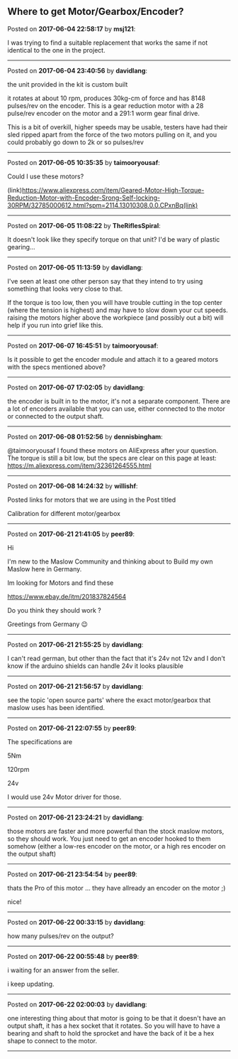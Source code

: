 ## Where to get Motor/Gearbox/Encoder?
Posted on **2017-06-04 22:58:17** by **msj121**:

I was trying to find a suitable replacement that works the same if not identical to the one in the project.

---

Posted on **2017-06-04 23:40:56** by **davidlang**:

the unit provided in the kit is custom built



it rotates at about 10 rpm, produces 30kg-cm of force and has 8148 pulses/rev on the encoder. This is a gear reduction motor with a 28 pulse/rev encoder on the motor and a 291:1 worm gear final drive.



This is a bit of overkill, higher speeds may be usable, testers have had their sled ripped apart from the force of the two motors pulling on it, and you could probably go down to 2k or so pulses/rev

---

Posted on **2017-06-05 10:35:35** by **taimooryousaf**:

Could I use these motors?

(link)https://www.aliexpress.com/item/Geared-Motor-High-Torque-Reduction-Motor-with-Encoder-Srong-Self-locking-30RPM/32785000612.html?spm=2114.13010308.0.0.CPxnBq(link)

---

Posted on **2017-06-05 11:08:22** by **TheRiflesSpiral**:

It doesn't look like they specify torque on that unit? I'd be wary of plastic gearing...

---

Posted on **2017-06-05 11:13:59** by **davidlang**:

I've seen at least one other person say that they intend to try using something that looks very close to that.



If the torque is too low, then you will have trouble cutting in the top center (where the tension is highest) and may have to slow down your cut speeds. raising the motors higher above the workpiece (and possibly out a bit) will help if you run into grief like this.

---

Posted on **2017-06-07 16:45:51** by **taimooryousaf**:

Is it possible to get the encoder module and attach it to a geared motors with the specs mentioned above?

---

Posted on **2017-06-07 17:02:05** by **davidlang**:

the encoder is built in to the motor, it's not a separate component. There are a lot of encoders available that you can use, either connected to the motor or connected to the output shaft.

---

Posted on **2017-06-08 01:52:56** by **dennisbingham**:

@taimooryousaf I found these motors on AliExpress after your question. The torque is still a bit low, but the specs are clear on this page at least: https://m.aliexpress.com/item/32361264555.html

---

Posted on **2017-06-08 14:24:32** by **willishf**:

Posted links for motors that we are using in the Post titled 



Calibration for different motor/gearbox

---

Posted on **2017-06-21 21:41:05** by **peer89**:

Hi

I'm new to the Maslow Community and thinking about to Build my own Maslow here in Germany.

Im looking for Motors and find these 

https://www.ebay.de/itm/201837824564 

Do you think they should work ?

Greetings from Germany 😉

---

Posted on **2017-06-21 21:55:25** by **davidlang**:

I can't read german, but other than the fact that it's 24v not 12v and I don't know if the arduino shields can handle 24v it looks plausible

---

Posted on **2017-06-21 21:56:57** by **davidlang**:

see the topic 'open source parts' where the exact motor/gearbox that maslow uses has been identified.

---

Posted on **2017-06-21 22:07:55** by **peer89**:

The specifications are 

5Nm

120rpm

24v

I would use 24v Motor driver for those.

---

Posted on **2017-06-21 23:24:21** by **davidlang**:

those motors are faster and more powerful than the stock maslow motors, so they should work. You just need to get an encoder hooked to them somehow (either a low-res encoder on the motor, or a high res encoder on the output shaft)

---

Posted on **2017-06-21 23:54:54** by **peer89**:

thats the Pro of this motor ... they have allready an encoder on the motor ;)

nice!

---

Posted on **2017-06-22 00:33:15** by **davidlang**:

how many pulses/rev on the output?

---

Posted on **2017-06-22 00:55:48** by **peer89**:

i waiting for an answer from the seller. 

i keep updating.

---

Posted on **2017-06-22 02:00:03** by **davidlang**:

one interesting thing about that motor is going to be that it doesn't have an output shaft, it has a hex socket that it rotates. So you will have to have a bearing and shaft to hold the sprocket and have the back of it be a hex shape to connect to the motor.

---

